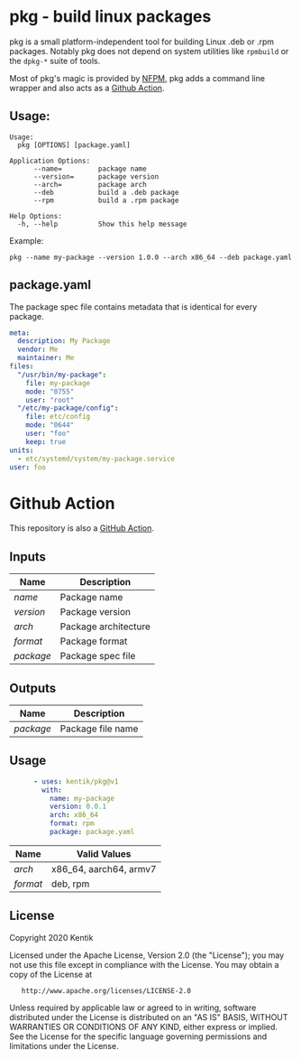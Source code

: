 # pkg - build linux packages

pkg is a small platform-independent tool for building Linux
.deb or .rpm packages. Notably pkg does not depend on system
utilities like `rpmbuild` or the `dpkg-*` suite of tools.

Most of pkg's magic is provided by [NFPM][nfpm], pkg adds a
command line wrapper and also acts as a
[Github Action](#github-action).

## Usage:

```
Usage:
  pkg [OPTIONS] [package.yaml]

Application Options:
      --name=         package name
      --version=      package version
      --arch=         package arch
      --deb           build a .deb package
      --rpm           build a .rpm package

Help Options:
  -h, --help          Show this help message
```

Example:

```
pkg --name my-package --version 1.0.0 --arch x86_64 --deb package.yaml
```

## package.yaml

The package spec file contains metadata that is identical
for every package.

```yaml
meta:
  description: My Package
  vendor: Me
  maintainer: Me
files:
  "/usr/bin/my-package":
    file: my-package
    mode: "0755"
    user: "root"
  "/etc/my-package/config":
    file: etc/config
    mode: "0644"
    user: "foo"
    keep: true
units:
  - etc/systemd/system/my-package.service
user: foo
```

# Github Action

This repository is also a [GitHub Action][action].

## Inputs

| Name          | Description                     |
| ------------- | ------------------------------- |
| *name*        | Package name                    |
| *version*     | Package version                 |
| *arch*        | Package architecture            |
| *format*      | Package format                  |
| *package*     | Package spec file               |

## Outputs

| Name          | Description                     |
| ------------- | ------------------------------- |
| *package*     | Package file name               |

## Usage

```yaml
      - uses: kentik/pkg@v1
        with:
          name: my-package
          version: 0.0.1
          arch: x86_64
          format: rpm
          package: package.yaml
```

| Name          | Valid Values                    |
| ------------- | ------------------------------- |
| *arch*        | x86_64, aarch64, armv7          |
| *format*      | deb, rpm                        |


## License

   Copyright 2020 Kentik

   Licensed under the Apache License, Version 2.0 (the "License");
   you may not use this file except in compliance with the License.
   You may obtain a copy of the License at

       http://www.apache.org/licenses/LICENSE-2.0

   Unless required by applicable law or agreed to in writing, software
   distributed under the License is distributed on an "AS IS" BASIS,
   WITHOUT WARRANTIES OR CONDITIONS OF ANY KIND, either express or implied.
   See the License for the specific language governing permissions and
   limitations under the License.


[nfpm]: https://github.com/goreleaser/nfpm
[action]: https://github.com/features/actions
